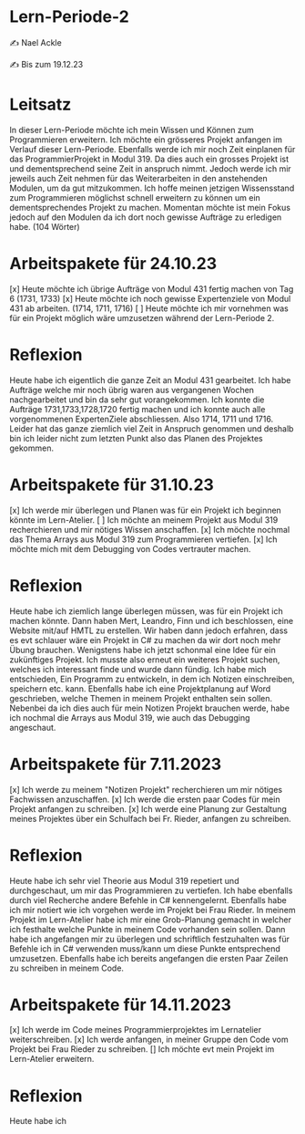 # Lern-Periode-2

✍️ Nael Ackle

✍️ Bis zum 19.12.23


# Leitsatz
In dieser Lern-Periode möchte ich mein Wissen und Können zum Programmieren erweitern. Ich möchte ein grösseres Projekt anfangen im Verlauf dieser Lern-Periode. Ebenfalls werde ich mir noch Zeit einplanen für das ProgrammierProjekt in Modul 319. Da dies auch ein grosses Projekt ist und dementsprechend seine Zeit in anspruch nimmt.  Jedoch werde ich mir jeweils auch Zeit nehmen für das Weiterarbeiten in den anstehenden Modulen, um da gut mitzukommen. Ich hoffe meinen jetzigen Wissensstand zum Programmieren möglichst schnell erweitern zu können um ein dementsprechendes Projekt zu machen. Momentan möchte ist mein Fokus jedoch auf den Modulen da ich dort noch gewisse Aufträge zu erledigen habe.
(104 Wörter)

# Arbeitspakete für 24.10.23

[x] Heute möchte ich übrige Aufträge von Modul 431 fertig machen von Tag 6 (1731, 1733)
[x] Heute möchte ich noch gewisse Expertenziele von Modul 431 ab arbeiten. (1714, 1711, 1716)
[ ] Heute möchte ich mir vornehmen was für ein Projekt möglich wäre umzusetzen während der Lern-Periode 2.

# Reflexion
Heute habe ich eigentlich die ganze Zeit an Modul 431 gearbeitet. Ich habe Aufträge welche mir noch übrig waren aus vergangenen Wochen nachgearbeitet und bin da sehr gut vorangekommen. Ich konnte die Aufträge 1731,1733,1728,1720 fertig machen und ich konnte auch alle vorgenommenen ExpertenZiele abschliessen. Also 1714, 1711 und 1716. Leider hat das ganze ziemlich viel Zeit in Anspruch genommen und deshalb bin ich leider nicht zum letzten Punkt also das Planen des Projektes gekommen.

# Arbeitspakete für 31.10.23

[x] Ich werde mir überlegen und Planen was für ein Projekt ich beginnen könnte im Lern-Atelier.
[ ] Ich möchte an meinem Projekt aus Modul 319 recherchieren und mir nötiges Wissen anschaffen.
[x] Ich möchte nochmal das Thema Arrays aus Modul 319 zum Programmieren vertiefen.
[x] Ich möchte mich mit dem Debugging von Codes vertrauter machen.

# Reflexion
Heute habe ich ziemlich lange überlegen müssen, was für ein Projekt ich machen könnte. Dann haben Mert, Leandro, Finn und ich beschlossen, eine Website mit/auf HMTL zu erstellen. Wir haben dann jedoch erfahren, dass es evt schlauer wäre ein Projekt in C# zu machen da wir dort noch mehr Übung brauchen. Wenigstens habe ich jetzt schonmal eine Idee für ein zukünftiges Projekt. Ich musste also erneut ein weiteres Projekt suchen, welches ich interessant finde und wurde dann fündig. Ich habe mich entschieden, Ein Programm zu entwickeln, in dem ich Notizen einschreiben, speichern etc. kann. Ebenfalls habe ich eine Projektplanung auf Word geschrieben, welche Themen in meinem Projekt enthalten sein sollen. Nebenbei da ich dies auch für mein Notizen Projekt brauchen werde, habe ich nochmal die Arrays aus Modul 319, wie auch das Debugging angeschaut.


# Arbeitspakete für 7.11.2023

[x] Ich werde zu meinem "Notizen Projekt" recherchieren um mir nötiges Fachwissen anzuschaffen.
[x] Ich werde die ersten paar Codes für mein Projekt anfangen zu schreiben.
[x] Ich werde eine Planung zur Gestaltung meines Projektes über ein Schulfach bei Fr. Rieder, anfangen zu schreiben.


# Reflexion

Heute habe ich sehr viel Theorie aus Modul 319 repetiert und durchgeschaut, um mir das Programmieren zu vertiefen. Ich habe ebenfalls durch viel Recherche andere Befehle in C# kennengelernt. Ebenfalls habe ich mir notiert wie ich vorgehen werde im Projekt bei Frau Rieder. In meinem Projekt im Lern-Atelier habe ich mir eine Grob-Planung gemacht in welcher ich festhalte welche Punkte in meinem Code vorhanden sein sollen. Dann habe ich angefangen mir zu überlegen und schriftlich festzuhalten was für Befehle ich in C# verwenden muss/kann um diese Punkte entsprechend umzusetzen. Ebenfalls habe ich bereits angefangen die ersten Paar Zeilen zu schreiben in meinem Code.


# Arbeitspakete für 14.11.2023

[x] Ich werde im Code meines Programmierprojektes im Lernatelier weiterschreiben.
[x] Ich werde anfangen, in meiner Gruppe den Code vom Projekt bei Frau Rieder zu schreiben.
[] Ich möchte evt mein Projekt im Lern-Atelier erweitern.


# Reflexion

Heute habe ich 
